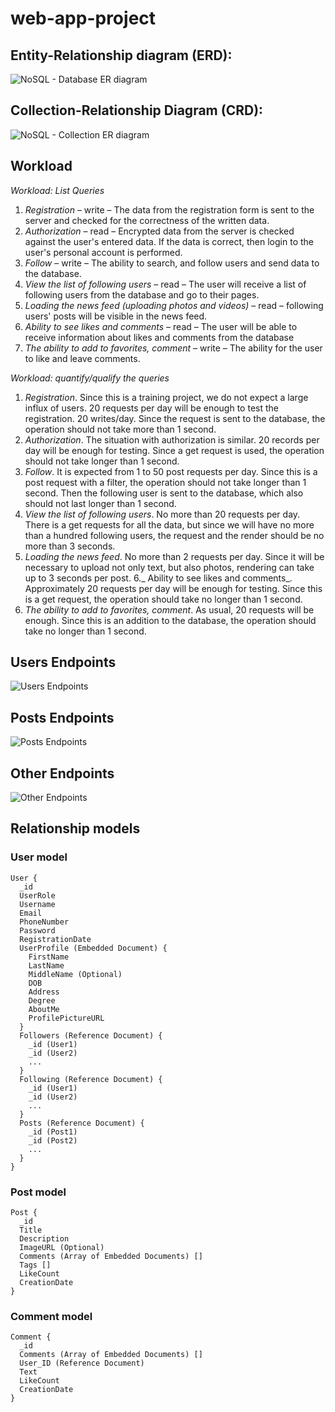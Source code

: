 # web-app-project

## Entity-Relationship diagram (ERD):

![NoSQL - Database ER diagram](https://raw.githubusercontent.com/dexciuq/web-app-project/presentation/NoSQL%20-%20Database%20ER%20diagram%20(Updated).png)

## Collection-Relationship Diagram (CRD):

![NoSQL - Collection ER diagram](https://raw.githubusercontent.com/dexciuq/web-app-project/presentation/NoSQL%20-%20Collection%20ER%20diagram%20(Updated).png)

## Workload

_Workload: List Queries_
1. _Registration_ – write – The data from the registration form is sent to the server and checked for the correctness of the written data.
2. _Authorization_ – read – Encrypted data from the server is checked against the user's entered data. If the data is correct, then login to the user's personal account is performed.
3. _Follow_ – write – The ability to search, and follow users and send data to the database.
4. _View the list of following users_ – read – The user will receive a list of following users from the database and go to their pages.
5. _Loading the news feed (uploading photos and videos)_ – read – following users' posts will be visible in the news feed.
6. _Ability to see likes and comments_ – read – The user will be able to receive information about likes and comments from the database
7. _The ability to add to favorites, comment_ – write – The ability for the user to like and leave comments.

_Workload: quantify/qualify the queries_
1. _Registration_. Since this is a training project, we do not expect a large influx of users. 20 requests per day will be enough to test the registration. 20 writes/day. Since the request is sent to the database, the operation should not take more than 1 second.
2. _Authorization_. The situation with authorization is similar. 20 records per day will be enough for testing. Since a get request is used, the operation should not take longer than 1 second.
3. _Follow_. It is expected from 1 to 50 post requests per day. Since this is a post request with a filter, the operation should not take longer than 1 second. Then the following user is sent to the database, which also should not last longer than 1 second.
4. _View the list of following users_. No more than 20 requests per day. There is a get requests for all the data, but since we will have no more than a hundred following users, the request and the render should be no more than 3 seconds.
5. _Loading the news feed_. No more than 2 requests per day. Since it will be necessary to upload not only text, but also photos, rendering can take up to 3 seconds per post.
6._ Ability to see likes and comments_. Approximately 20 requests per day will be enough for testing. Since this is a get request, the operation should take no longer than 1 second.
7. _The ability to add to favorites, comment_. As usual, 20 requests will be enough. Since this is an addition to the database, the operation should take no longer than 1 second.

## Users Endpoints

![Users Endpoints](https://raw.githubusercontent.com/dexciuq/web-app-project/presentation/Users%20Endpoints.jpg)

## Posts Endpoints

![Posts Endpoints](https://raw.githubusercontent.com/dexciuq/web-app-project/presentation/Posts%20Endpoints.jpg)

## Other Endpoints

![Other Endpoints](https://raw.githubusercontent.com/dexciuq/web-app-project/presentation/Other%20Endpoints.jpg)

## Relationship models

### User model

```
User {
  _id
  UserRole
  Username
  Email
  PhoneNumber
  Password
  RegistrationDate
  UserProfile (Embedded Document) {
    FirstName
    LastName
    MiddleName (Optional)
    DOB
    Address
    Degree
    AboutMe
    ProfilePictureURL
  }
  Followers (Reference Document) {
    _id (User1)
    _id (User2)
    ...
  }
  Following (Reference Document) {
    _id (User1)
    _id (User2)
    ...
  }
  Posts (Reference Document) {
    _id (Post1)
    _id (Post2)
    ...
  }
}
```

### Post model

```
Post {
  _id
  Title
  Description
  ImageURL (Optional)
  Comments (Array of Embedded Documents) []
  Tags []
  LikeCount
  CreationDate
}
```

### Comment model

```
Comment {
  _id
  Comments (Array of Embedded Documents) []
  User_ID (Reference Document)
  Text
  LikeCount
  CreationDate
}
```
